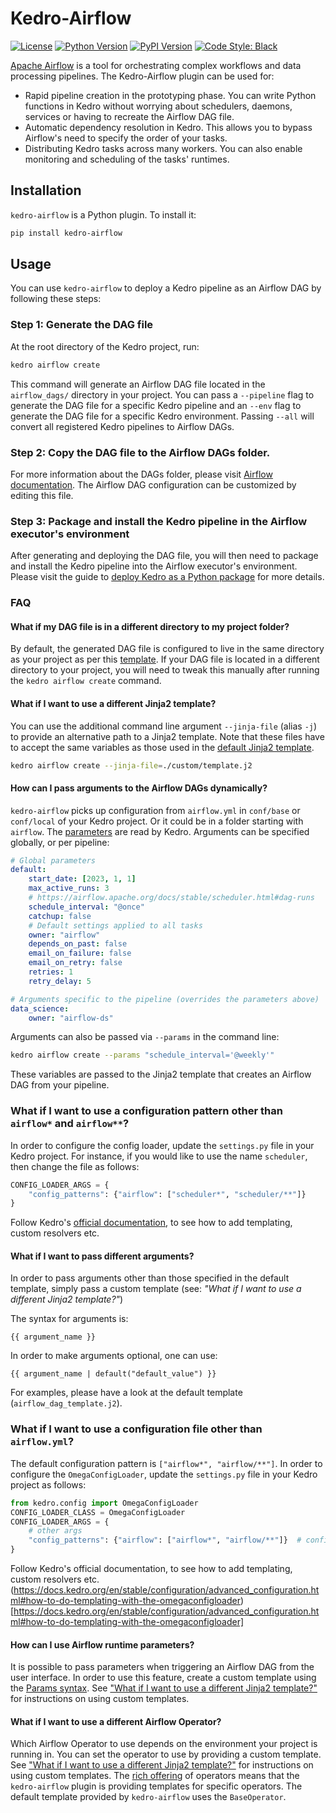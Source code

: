 # Kedro-Airflow

[![License](https://img.shields.io/badge/license-Apache%202.0-blue.svg)](https://opensource.org/licenses/Apache-2.0)
[![Python Version](https://img.shields.io/badge/python-3.7%20%7C%203.8%20%7C%203.9%20%7C%203.10-blue.svg)](https://pypi.org/project/kedro-airflow/)
[![PyPI Version](https://badge.fury.io/py/kedro-airflow.svg)](https://pypi.org/project/kedro-airflow/)
[![Code Style: Black](https://img.shields.io/badge/code%20style-black-black.svg)](https://github.com/ambv/black)

[Apache Airflow](https://github.com/apache/airflow) is a tool for orchestrating complex workflows and data processing pipelines. The Kedro-Airflow plugin can be used for:
- Rapid pipeline creation in the prototyping phase. You can write Python functions in Kedro without worrying about schedulers, daemons, services or having to recreate the Airflow DAG file.
- Automatic dependency resolution in Kedro. This allows you to bypass Airflow's need to specify the order of your tasks.
- Distributing Kedro tasks across many workers. You can also enable monitoring and scheduling of the tasks' runtimes.

## Installation

`kedro-airflow` is a Python plugin. To install it:

```bash
pip install kedro-airflow
```

## Usage

You can use `kedro-airflow` to deploy a Kedro pipeline as an Airflow DAG by following these steps:

### Step 1: Generate the DAG file

At the root directory of the Kedro project, run:

```bash
kedro airflow create
```

This command will generate an Airflow DAG file located in the `airflow_dags/` directory in your project.
You can pass a `--pipeline` flag to generate the DAG file for a specific Kedro pipeline and an `--env` flag to generate the DAG file for a specific Kedro environment.
Passing `--all` will convert all registered Kedro pipelines to Airflow DAGs.

### Step 2: Copy the DAG file to the Airflow DAGs folder.

For more information about the DAGs folder, please visit [Airflow documentation](https://airflow.apache.org/docs/stable/concepts.html#dags).
The Airflow DAG configuration can be customized by editing this file.

### Step 3: Package and install the Kedro pipeline in the Airflow executor's environment

After generating and deploying the DAG file, you will then need to package and install the Kedro pipeline into the Airflow executor's environment.
Please visit the guide to [deploy Kedro as a Python package](https://docs.kedro.org/en/stable/deployment/single_machine.html#package-based) for more details.

### FAQ

#### What if my DAG file is in a different directory to my project folder?

By default, the generated DAG file is configured to live in the same directory as your project as per this [template](https://github.com/kedro-org/kedro-plugins/blob/main/kedro-airflow/kedro_airflow/airflow_dag_template.j2#L44). If your DAG file is located in a different directory to your project, you will need to tweak this  manually after running the `kedro airflow create` command.

#### What if I want to use a different Jinja2 template?

You can use the additional command line argument `--jinja-file` (alias `-j`) to provide an alternative path to a Jinja2 template. Note that these files have to accept the same variables as those used in the [default Jinja2 template](https://github.com/kedro-org/kedro-plugins/blob/main/kedro-airflow/kedro_airflow/airflow_dag_template.j2).

```bash
kedro airflow create --jinja-file=./custom/template.j2
```

#### How can I pass arguments to the Airflow DAGs dynamically?

`kedro-airflow` picks up configuration from `airflow.yml` in `conf/base` or `conf/local` of your Kedro project.
Or it could be in a folder starting with `airflow`.
The [parameters](https://docs.kedro.org/en/stable/configuration/parameters.html) are read by Kedro.
Arguments can be specified globally, or per pipeline:

```yaml
# Global parameters
default:
    start_date: [2023, 1, 1]
    max_active_runs: 3
    # https://airflow.apache.org/docs/stable/scheduler.html#dag-runs
    schedule_interval: "@once"
    catchup: false
    # Default settings applied to all tasks
    owner: "airflow"
    depends_on_past: false
    email_on_failure: false
    email_on_retry: false
    retries: 1
    retry_delay: 5

# Arguments specific to the pipeline (overrides the parameters above)
data_science:
    owner: "airflow-ds"
```

Arguments can also be passed via `--params` in the command line:

```bash
kedro airflow create --params "schedule_interval='@weekly'"
```

These variables are passed to the Jinja2 template that creates an Airflow DAG from your pipeline.

### What if I want to use a configuration pattern other than `airflow*` and `airflow**`?

In order to configure the config loader, update the `settings.py` file in your Kedro project.
For instance, if you would like to use the name `scheduler`, then change the file as follows:

```python
CONFIG_LOADER_ARGS = {
    "config_patterns": {"airflow": ["scheduler*", "scheduler/**"]}
}
```

Follow Kedro's [official documentation](https://docs.kedro.org/en/stable/configuration/advanced_configuration.html#how-to-do-templating-with-the-omegaconfigloader), to see how to add templating, custom resolvers etc.

#### What if I want to pass different arguments?

In order to pass arguments other than those specified in the default template, simply pass a custom template (see: _"What if I want to use a different Jinja2 template?"_)

The syntax for arguments is:
```
{{ argument_name }}
```

In order to make arguments optional, one can use:
```
{{ argument_name | default("default_value") }}
```

For examples, please have a look at the default template (`airflow_dag_template.j2`).

### What if I want to use a configuration file other than `airflow.yml`?

The default configuration pattern is `["airflow*", "airflow/**"]`.
In order to configure the `OmegaConfigLoader`, update the `settings.py` file in your Kedro project as follows:

```python
from kedro.config import OmegaConfigLoader
CONFIG_LOADER_CLASS = OmegaConfigLoader
CONFIG_LOADER_ARGS = {
    # other args
    "config_patterns": {"airflow": ["airflow*", "airflow/**"]}  # configure the pattern for configuration files
}
```

Follow Kedro's official documentation, to see how to add templating, custom resolvers etc. (https://docs.kedro.org/en/stable/configuration/advanced_configuration.html#how-to-do-templating-with-the-omegaconfigloader)[https://docs.kedro.org/en/stable/configuration/advanced_configuration.html#how-to-do-templating-with-the-omegaconfigloader]

#### How can I use Airflow runtime parameters?

It is possible to pass parameters when triggering an Airflow DAG from the user interface.
In order to use this feature, create a custom template using the [Params syntax](https://airflow.apache.org/docs/apache-airflow/stable/core-concepts/params.html).
See ["What if I want to use a different Jinja2 template?"](#what-if-i-want-to-use-a-different-jinja2-template) for instructions on using custom templates.

#### What if I want to use a different Airflow Operator?

Which Airflow Operator to use depends on the environment your project is running in.
You can set the operator to use by providing a custom template.
See ["What if I want to use a different Jinja2 template?"](#what-if-i-want-to-use-a-different-jinja2-template) for instructions on using custom templates.
The [rich offering](https://airflow.apache.org/docs/apache-airflow-providers/operators-and-hooks-ref/index.html) of operators means that the `kedro-airflow` plugin is providing templates for specific operators.
The default template provided by `kedro-airflow` uses the `BaseOperator`.

